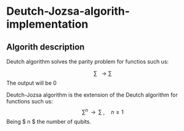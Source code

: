 # Deutch-Jozsa-algorith-implementation

## Algorith description
Deutch algorithm solves the parity problem for functios such us:

$$
\sum \;\; \longrightarrow \sum
$$
The output will be 0 

Deutch-Jozsa algorithm is the extension of the Deutch algorithm for functions such us:
$$
\sum^n \;\;\longrightarrow\;\; \sum \; , \quad n \geq 1 
$$
Being $ n $ the number of qubits.


